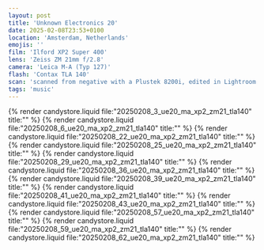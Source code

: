 ```yaml
---
layout: post
title: 'Unknown Electronics 20'
date: 2025-02-08T23:53+0100
location: 'Amsterdam, Netherlands'
emojis: ''
film: 'Ilford XP2 Super 400'
lens: 'Zeiss ZM 21mm f/2.8'
camera: 'Leica M-A (Typ 127)'
flash: 'Contax TLA 140'
scan: 'scanned from negative with a Plustek 8200i, edited in Lightroom'
tags: 'music'
---
```


{% render candystore.liquid file:"20250208_3_ue20_ma_xp2_zm21_tla140" title:"" %}
{% render candystore.liquid file:"20250208_6_ue20_ma_xp2_zm21_tla140" title:"" %}
{% render candystore.liquid file:"20250208_22_ue20_ma_xp2_zm21_tla140" title:"" %}
{% render candystore.liquid file:"20250208_25_ue20_ma_xp2_zm21_tla140" title:"" %}
{% render candystore.liquid file:"20250208_29_ue20_ma_xp2_zm21_tla140" title:"" %}
{% render candystore.liquid file:"20250208_36_ue20_ma_xp2_zm21_tla140" title:"" %}
{% render candystore.liquid file:"20250208_39_ue20_ma_xp2_zm21_tla140" title:"" %}
{% render candystore.liquid file:"20250208_41_ue20_ma_xp2_zm21_tla140" title:"" %}
{% render candystore.liquid file:"20250208_43_ue20_ma_xp2_zm21_tla140" title:"" %}
{% render candystore.liquid file:"20250208_57_ue20_ma_xp2_zm21_tla140" title:"" %}
{% render candystore.liquid file:"20250208_59_ue20_ma_xp2_zm21_tla140" title:"" %}
{% render candystore.liquid file:"20250208_62_ue20_ma_xp2_zm21_tla140" title:"" %}
